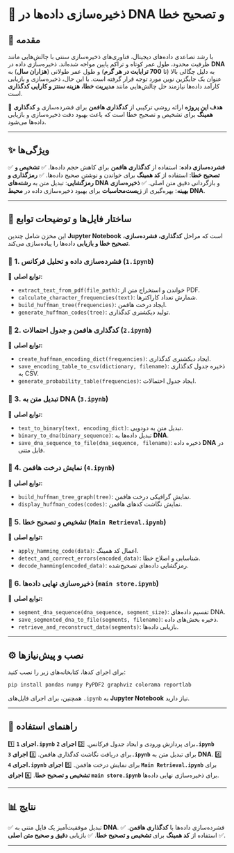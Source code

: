 # 📌 ذخیره‌سازی داده‌ها در DNA و تصحیح خطا

## 📖 مقدمه
با رشد تصاعدی داده‌های دیجیتال، فناوری‌های ذخیره‌سازی سنتی با چالش‌هایی مانند ظرفیت محدود، طول عمر کوتاه و تراکم پایین مواجه شده‌اند. ذخیره‌سازی داده در **DNA** به دلیل چگالی بالا (تا **700 ترابایت در هر گرم**) و طول عمر طولانی (**هزاران سال**) به عنوان یک جایگزین نوین مورد توجه قرار گرفته است. با این حال، ذخیره‌سازی و بازیابی کارآمد داده‌ها نیازمند حل چالش‌هایی مانند **مدیریت خطا، هزینه سنتز و کارایی کدگذاری** است.

🎯 **هدف این پروژه** ارائه روشی ترکیبی از **کدگذاری هافمن** برای فشرده‌سازی و **کدگذاری همینگ** برای تشخیص و تصحیح خطا است که باعث بهبود دقت ذخیره‌سازی و بازیابی داده‌ها می‌شود.

---
## ✨ ویژگی‌ها
✅ **فشرده‌سازی داده**: استفاده از **کدگذاری هافمن** برای کاهش حجم داده‌ها.
✅ **تشخیص و تصحیح خطا**: استفاده از **کد همینگ** برای خواندن و نوشتن صحیح داده‌ها.
✅ **رمزگذاری و رمزگشایی**: تبدیل متن به **رشته‌های DNA** و بازگردانی دقیق متن اصلی.
✅ **ذخیره‌سازی بهینه**: بهره‌گیری از **زیست‌محاسبات** برای بهبود ذخیره‌سازی داده در **محیط DNA**.

---
## 📂 ساختار فایل‌ها و توضیحات توابع
این مخزن شامل چندین **Jupyter Notebook** است که مراحل **کدگذاری، فشرده‌سازی، تصحیح خطا و بازیابی** داده‌ها را پیاده‌سازی می‌کند.

### 📌 1. فشرده‌سازی داده و تحلیل فرکانس (`1.ipynb`)
📌 **توابع اصلی:**
- `extract_text_from_pdf(file_path)`: خواندن و استخراج متن از PDF.
- `calculate_character_frequencies(text)`: شمارش تعداد کاراکترها.
- `build_huffman_tree(frequencies)`: ایجاد درخت هافمن.
- `generate_huffman_codes(tree)`: تولید دیکشنری کدگذاری.

### 📌 2. کدگذاری هافمن و جدول احتمالات (`2.ipynb`)
📌 **توابع اصلی:**
- `create_huffman_encoding_dict(frequencies)`: ایجاد دیکشنری کدگذاری.
- `save_encoding_table_to_csv(dictionary, filename)`: ذخیره جدول کدگذاری به CSV.
- `generate_probability_table(frequencies)`: ایجاد جدول احتمالات.

### 📌 3. تبدیل متن به DNA (`3.ipynb`)
📌 **توابع اصلی:**
- `text_to_binary(text, encoding_dict)`: تبدیل متن به دودویی.
- `binary_to_dna(binary_sequence)`: تبدیل داده‌ها به **DNA**.
- `save_dna_sequence_to_file(dna_sequence, filename)`: ذخیره داده **DNA** در فایل متنی.

### 📌 4. نمایش درخت هافمن (`4.ipynb`)
📌 **توابع اصلی:**
- `build_huffman_tree_graph(tree)`: نمایش گرافیکی درخت هافمن.
- `display_huffman_codes(codes)`: نمایش نگاشت کدهای هافمن.

### 📌 5. تشخیص و تصحیح خطا (`Main Retrieval.ipynb`)
📌 **توابع اصلی:**
- `apply_hamming_code(data)`: اعمال کد همینگ.
- `detect_and_correct_errors(encoded_data)`: شناسایی و اصلاح خطا.
- `decode_hamming(encoded_data)`: رمزگشایی داده‌های تصحیح‌شده.

### 📌 6. ذخیره‌سازی نهایی داده‌ها (`main store.ipynb`)
📌 **توابع اصلی:**
- `segment_dna_sequence(dna_sequence, segment_size)`: تقسیم داده‌های DNA.
- `save_segmented_dna_to_file(segments, filename)`: ذخیره بخش‌های داده.
- `retrieve_and_reconstruct_data(segments)`: بازیابی داده‌ها.

---
## ⚙️ نصب و پیش‌نیازها
برای اجرای کدها، کتابخانه‌های زیر را نصب کنید:
```bash
pip install pandas numpy PyPDF2 graphviz colorama reportlab
```
همچنین، برای اجرای فایل‌های `.ipynb` به **Jupyter Notebook** نیاز دارید.

---
## 🚀 راهنمای استفاده
1️⃣ **اجرای `1.ipynb`** برای پردازش ورودی و ایجاد جدول فرکانس.
2️⃣ **اجرای `2.ipynb`** برای دریافت نگاشت کدگذاری هافمن.
3️⃣ **اجرای `3.ipynb`** برای تبدیل متن به **DNA**.
4️⃣ **اجرای `4.ipynb`** برای نمایش درخت هافمن.
5️⃣ **اجرای `Main Retrieval.ipynb`** برای **تشخیص و تصحیح خطا**.
6️⃣ **اجرای `main store.ipynb`** برای ذخیره‌سازی نهایی داده‌ها.

---
## 📊 نتایج
✅ تبدیل موفقیت‌آمیز یک فایل متنی به **DNA**.
✅ فشرده‌سازی داده‌ها با **کدگذاری هافمن**.
✅ استفاده از **کد همینگ** برای **تشخیص و تصحیح خطا**.
✅ بازیابی **دقیق و صحیح متن اصلی**.

---
